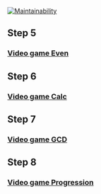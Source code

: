 [![Maintainability](https://api.codeclimate.com/v1/badges/644fe54243088980957b/maintainability)](https://codeclimate.com/github/sergeycherkasovv/java-project-61/maintainability)

## Step 5 
### [Video game Even](https://asciinema.org/a/Zj9FJBsuyLuDTekoNl6HdrR6p)

## Step 6
### [Video game Calc](https://asciinema.org/a/JdaQ6dSBPyO31ssxYJQksztsn)

## Step 7
### [Video game GCD](https://asciinema.org/a/tLVZJJBQBG6oX7IjiWnZEsU1z)

## Step 8
### [Video game Progression](https://asciinema.org/a/zQR1KAS9XJB7AXoN4ATJMVoXX)

